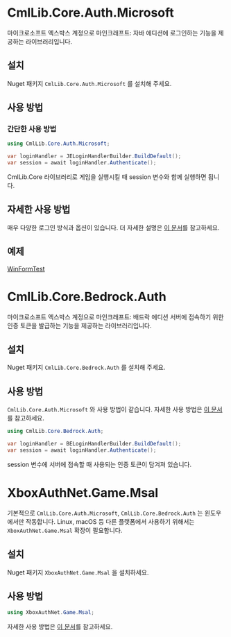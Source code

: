 # CmlLib.Core.Auth.Microsoft

마이크로소프트 엑스박스 계정으로 마인크래프트: 자바 에디션에 로그인하는 기능을 제공하는 라이브러리입니다.

## 설치

Nuget 패키지 `CmlLib.Core.Auth.Microsoft` 를 설치해 주세요.

## 사용 방법

### 간단한 사용 방법 

```csharp
using CmlLib.Core.Auth.Microsoft;

var loginHandler = JELoginHandlerBuilder.BuildDefault();
var session = await loginHandler.Authenticate();
```

CmlLib.Core 라이브러리로 게임을 실행시킬 때 session 변수와 함께 실행하면 됩니다.

## 자세한 사용 방법

매우 다양한 로그인 방식과 옵션이 있습니다. 더 자세한 설명은 [이 문서](./CmlLib.Core.Auth.Microsoft/Home.md)를 참고하세요.

## 예제

[WinFormTest](/examples/WinFormTest/)

# CmlLib.Core.Bedrock.Auth

마이크로소프트 엑스박스 계정으로 마인크래프트: 배드락 에디션 서버에 접속하기 위한 인증 토큰을 발급하는 기능을 제공하는 라이브러리입니다.

## 설치

Nuget 패키지 `CmlLib.Core.Bedrock.Auth` 를 설치해 주세요.

## 사용 방법

`CmlLib.Core.Auth.Microsoft` 와 사용 방법이 같습니다. 자세한 사용 방법은 [이 문서](./CmlLib.Core.Auth.Microsoft/Home.md)를 참고하세요.

```csharp
using CmlLib.Core.Bedrock.Auth;

var loginHandler = BELoginHandlerBuilder.BuildDefault();
var session = await loginHandler.Authenticate();
```

session 변수에 서버에 접속할 때 사용되는 인증 토큰이 담겨져 있습니다. 

# XboxAuthNet.Game.Msal

기본적으로 `CmlLib.Core.Auth.Microsoft`, `CmlLib.Core.Bedrock.Auth` 는 윈도우에서만 작동합니다. Linux, macOS 등 다른 플랫폼에서 사용하기 위해서는 `XboxAuthNet.Game.Msal` 확장이 필요합니다.

## 설치

Nuget 패키지 `XboxAuthNet.Game.Msal` 을 설치하세요. 

## 사용 방법

```csharp
using XboxAuthNet.Game.Msal;
```

자세한 사용 방법은 [이 문서](./XboxAuthNet.Game.Msal/Home.md)를 참고하세요.